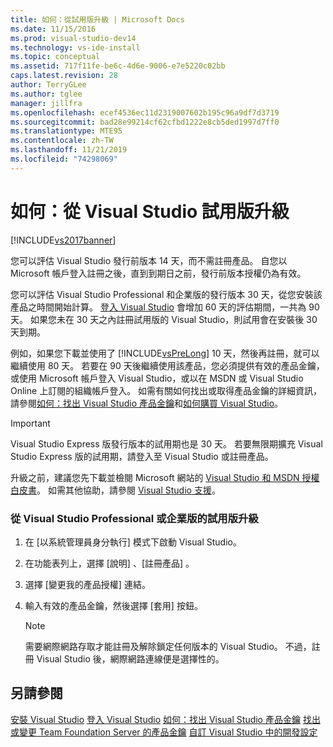 ```yaml
---
title: 如何：從試用版升級 | Microsoft Docs
ms.date: 11/15/2016
ms.prod: visual-studio-dev14
ms.technology: vs-ide-install
ms.topic: conceptual
ms.assetid: 717f11fe-be6c-4d6e-9006-e7e5220c02bb
caps.latest.revision: 28
author: TerryGLee
ms.author: tglee
manager: jillfra
ms.openlocfilehash: ecef4536ec11d2319007602b195c96a9df7d3719
ms.sourcegitcommit: bad28e99214cf62cfbd1222e8cb5ded1997d7ff0
ms.translationtype: MTE95
ms.contentlocale: zh-TW
ms.lasthandoff: 11/21/2019
ms.locfileid: "74298069"
---
```

# <a name="how-to-upgrade-from-a-trial-edition-of-visual-studio"></a>如何：從 Visual Studio 試用版升級
[!INCLUDE[vs2017banner](../includes/vs2017banner.md)]

您可以評估 Visual Studio 發行前版本 14 天，而不需註冊產品。 自您以 Microsoft 帳戶登入註冊之後，直到到期日之前，發行前版本授權仍為有效。

 您可以評估 Visual Studio Professional 和企業版的發行版本 30 天，從您安裝該產品之時間開始計算。 [登入 Visual Studio](../ide/signing-in-to-visual-studio.md) 會增加 60 天的評估期間，一共為 90 天。 如果您未在 30 天之內註冊試用版的 Visual Studio，則試用會在安裝後 30 天到期。

 例如，如果您下載並使用了 [!INCLUDE[vsPreLong](../includes/vsprelong-md.md)] 10 天，然後再註冊，就可以繼續使用 80 天。 若要在 90 天後繼續使用該產品，您必須提供有效的產品金鑰，或使用 Microsoft 帳戶登入 Visual Studio，或以在 MSDN 或 Visual Studio Online 上訂閱的組織帳戶登入。 如需有關如何找出或取得產品金鑰的詳細資訊，請參閱[如何：找出 Visual Studio 產品金鑰](../install/how-to-locate-the-visual-studio-product-key.md)和[如何購買 Visual Studio](https://visualstudio.microsoft.com/vs/pricing/)。

> [!IMPORTANT]
> Visual Studio Express 版發行版本的試用期也是 30 天。 若要無限期擴充 Visual Studio Express 版的試用期，請登入至 Visual Studio 或註冊產品。

 升級之前，建議您先下載並檢閱 Microsoft 網站的 [Visual Studio 和 MSDN 授權白皮書](https://www.microsoft.com/download/details.aspx?id=13350)。 如需其他協助，請參閱 [Visual Studio 支援](https://support.microsoft.com/ph/1117/en-us)。

### <a name="to-upgrade-from-a-trial-edition-of-visual-studio-professional-or-enterprise"></a>從 Visual Studio Professional 或企業版的試用版升級

1. 在 [以系統管理員身分執行]  模式下啟動 Visual Studio。

2. 在功能表列上，選擇 [說明]  、[註冊產品]  。

3. 選擇 [變更我的產品授權]  連結。

4. 輸入有效的產品金鑰，然後選擇 [套用]  按鈕。

    > [!NOTE]
    > 需要網際網路存取才能註冊及解除鎖定任何版本的 Visual Studio。 不過，註冊 Visual Studio 後，網際網路連線便是選擇性的。

## <a name="see-also"></a>另請參閱
 [安裝 Visual Studio](../install/install-visual-studio-2015.md) [登入 Visual Studio](../ide/signing-in-to-visual-studio.md) [如何：找出 Visual Studio 產品金鑰](../install/how-to-locate-the-visual-studio-product-key.md) [找出或變更 Team Foundation Server 的產品金鑰](https://msdn.microsoft.com/library/64f29927-b520-4c9f-b633-bcb527e562cd) [自訂 Visual Studio 中的開發設定](https://msdn.microsoft.com/22c4debb-4e31-47a8-8f19-16f328d7dcd3)